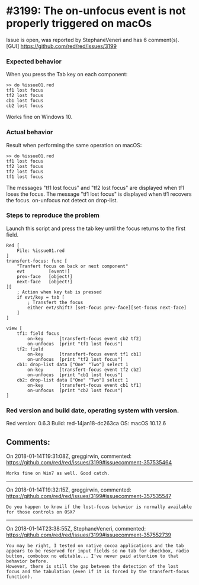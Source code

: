 
#3199: The on-unfocus event is not properly triggered on macOs
================================================================================
Issue is open, was reported by StephaneVeneri and has 6 comment(s).
[GUI]
<https://github.com/red/red/issues/3199>

### Expected behavior
When you press the Tab key on each component: 
```
>> do %issue01.red
tf1 lost focus
tf2 lost focus
cb1 lost focus
cb2 lost focus
```
Works fine on Windows 10.

### Actual behavior
Result when performing the same operation on macOS:
```
>> do %issue01.red
tf1 lost focus
tf2 lost focus
tf2 lost focus
tf1 lost focus
```
The messages "tf1 lost focus" and "tf2 lost focus" are displayed when tf1 loses the focus. The message "tf1 lost focus" is displayed when tf1 recovers the focus. on-unfocus not detect on drop-list.  

### Steps to reproduce the problem
Launch this script and press the tab key until the focus returns to the first field.

```
Red [
	File: %issue01.red
]
transfert-focus: func [
	"Tranfert focus on back or next component"
	evt			[event!]
	prev-face	[object!]
	next-face	[object!]
][
	; Action when key tab is pressed
	if evt/key = tab [
		; Transfert the focus
		either evt/shift? [set-focus prev-face][set-focus next-face]
	]
]

view [
    tf1: field focus
        on-key      [transfert-focus event cb2 tf2]
        on-unfocus  [print "tf1 lost focus"]
    tf2: field
        on-key      [transfert-focus event tf1 cb1]
        on-unfocus  [print "tf2 lost focus"]
    cb1: drop-list data ["One" "Two"] select 1
        on-key      [transfert-focus event tf2 cb2]
        on-unfocus  [print "cb1 lost focus"]
    cb2: drop-list data ["One" "Two"] select 1
        on-key      [transfert-focus event cb1 tf1]
        on-unfocus  [print "cb2 lost focus"]
]
```

### Red version and build date, operating system with version.
Red version: 0.6.3
Build: red-14jan18-dc263ca
OS: macOS 10.12.6


Comments:
--------------------------------------------------------------------------------

On 2018-01-14T19:31:08Z, greggirwin, commented:
<https://github.com/red/red/issues/3199#issuecomment-357535464>

    Works fine on Win7 as well. Good catch.

--------------------------------------------------------------------------------

On 2018-01-14T19:32:15Z, greggirwin, commented:
<https://github.com/red/red/issues/3199#issuecomment-357535547>

    Do you happen to know if the lost-focus behavior is normally available for those controls on OSX?

--------------------------------------------------------------------------------

On 2018-01-14T23:38:55Z, StephaneVeneri, commented:
<https://github.com/red/red/issues/3199#issuecomment-357552739>

    You may be right, I tested on native cocoa applications and the tab appears to be reserved for input fields so no tab for checkbox, radio button, combobox no editable... I've never paid attention to that behavior before.
    However, there is still the gap between the detection of the lost focus and the tabulation (even if it is forced by the transfert-focus function).

